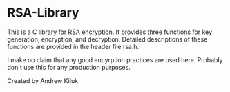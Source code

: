 RSA-Library
===========

This is a C library for RSA encryption. It provides three functions for key generation, encryption, and decryption.
Detailed descriptions of these functions are provided in the header file rsa.h.

I make no claim that any good encyrption practices are used here. Probably don't use this for any production purposes.

Created by Andrew Kiluk
